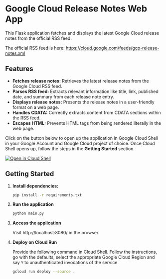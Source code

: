 # Google Cloud Release Notes Web App

This Flask application fetches and displays the latest Google Cloud release notes from the official RSS feed.

The official RSS feed is here: https://cloud.google.com/feeds/gcp-release-notes.xml 

## Features

* **Fetches release notes:** Retrieves the latest release notes from the Google Cloud RSS feed.
* **Parses RSS feed:** Extracts relevant information like title, link, published date, and summary from each release note entry.
* **Displays release notes:** Presents the release notes in a user-friendly format on a web page.
* **Handles CDATA:** Correctly extracts content from CDATA sections within the RSS feed.
* **Escapes HTML:** Prevents HTML tags from being rendered literally in the web page.

Click on the button below to open up the application in Google Cloud Shell in your Google Account and Google Cloud project of choice. Once Cloud Shell opens up, follow the steps in the **Getting Started** section.

[![Open in Cloud Shell](https://gstatic.com/cloudssh/images/open-btn.svg)](https://shell.cloud.google.com/cloudshell/editor?cloudshell_git_repo=https%3A%2F%2Fgithub.com%2Frominirani%2Fgcp-tutorial)

## Getting Started

1. **Install dependencies:**
   ```bash
   pip install -r requirements.txt

2. **Run the application**
   ```bash
   python main.py

3. **Access the application**

   Visit http://localhost:8080/ in the browser

4. **Deploy on Cloud Run**

   Provide the following command in Cloud Shell. Follow the instructions, go with the defaults, select the appropriate Google Cloud Region and say `Y` to unauthenticated invocations of the service

   ```bash
   gcloud run deploy --source .

